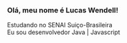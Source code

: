 ### Olá, meu nome é Lucas Wendell!

<p>Estudando no SENAI Suiço-Brasileira<br/> Eu sou desenvolvedor Java | Javascript </p>
